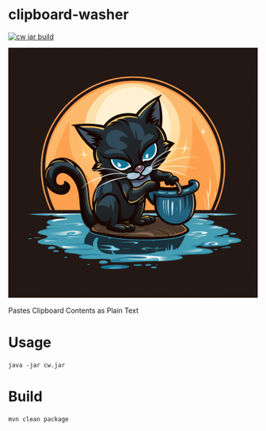 # clipboard-washer

[![cw jar build](https://github.com/AdamBien/clipboard-washer/actions/workflows/main.yml/badge.svg)](https://github.com/AdamBien/clipboard-washer/actions/workflows/main.yml)

![Project Logo](images/logo.png)


Pastes Clipboard Contents as Plain Text

# Usage

`java -jar cw.jar`

# Build

`mvn clean package`
